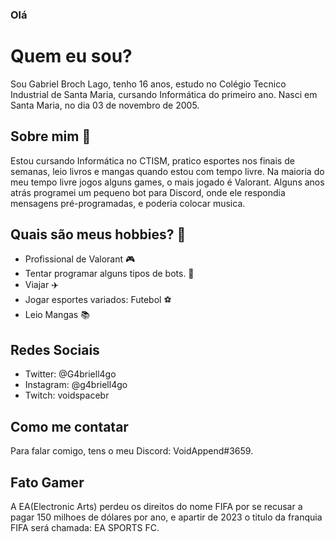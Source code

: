 ### Olá

# Quem eu sou?

Sou Gabriel Broch Lago, tenho 16 anos, estudo no Colégio Tecnico Industrial de Santa Maria, cursando Informática do primeiro ano.
Nasci em Santa Maria, no dia 03 de novembro de 2005.


## Sobre mim 🤠

Estou cursando Informática no CTISM, pratico esportes nos finais de semanas, leio livros e mangas quando estou com tempo livre.
Na maioria do meu tempo livre jogos alguns games, o mais jogado é Valorant.
Alguns anos atrás programei um pequeno bot para Discord, onde ele respondia mensagens pré-programadas, e poderia colocar musica.

## Quais são meus hobbies? 🥶 

* Profissional de Valorant 🎮
* Tentar programar alguns tipos de bots. 🤖
* Viajar ✈️
* Jogar esportes variados: Futebol ⚽
* Leio Mangas  📚

## Redes Sociais

* Twitter: @G4briell4go
* Instagram: @g4briell4go
* Twitch: voidspacebr

## Como me contatar

Para falar comigo, tens o meu Discord: VoidAppend#3659. 

## Fato Gamer

A EA(Electronic Arts) perdeu os direitos do nome FIFA por se recusar a pagar 150 milhoes de dólares por ano, e apartir de 2023 o titulo da franquia FIFA será chamada: EA SPORTS FC.
